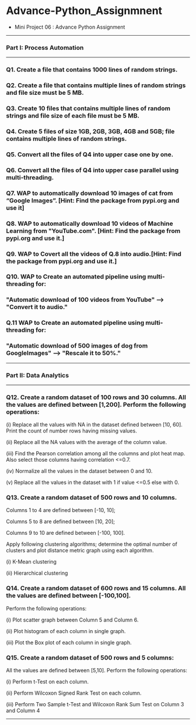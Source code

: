 # Advance-Python_Assignmnent

* Mini Project 06 : Advance Python Assignment

---
### Part I: Process Automation
---
### Q1. Create a file that contains 1000 lines of random strings.

### Q2. Create a file that contains multiple lines of random strings and file size must be 5 MB.

### Q3. Create 10 files that contains multiple lines of random strings and file size of each file must be 5 MB.

### Q4. Create 5 files of size 1GB, 2GB, 3GB, 4GB and 5GB; file contains multiple lines of random strings.

### Q5. Convert all the files of Q4 into upper case one by one.

### Q6. Convert all the files of Q4 into upper case parallel using multi-threading.

### Q7. WAP to automatically download 10 images of **cat** from **“Google Images”**. [Hint: Find the package from pypi.org and use it]

### Q8. WAP to automatically download 10 videos of **Machine Learning** from **"YouTube.com"**. [**Hint**: Find the package from pypi.org and use it.]

### Q9. WAP to Covert all the videos of Q.8 into audio.[**Hint**: Find the package from pypi.org and use it.]

### Q10. WAP to Create an automated pipeline using multi-threading for:
### "Automatic download of 100 videos from YouTube" --> "Convert it to audio."

### Q.11 WAP to Create an automated pipeline using multi-threading for: 
### "Automatic download of 500 images of dog from GoogleImages" --> "Rescale it to 50%."

---
### Part II: Data Analytics
---
### Q12. Create a random dataset of 100 rows and 30 columns. All the values are defined between [1,200]. Perform the following operations:

 (i) Replace all the values with NA in the dataset defined between [10, 60]. Print the count of number rows having missing values.

 (ii) Replace all the NA values with the average of the column value.

 (iii) Find the Pearson correlation among all the columns and plot heat map. Also select those columns having correlation <=0.7.

 (iv) Normalize all the values in the dataset between 0 and 10.

 (v) Replace all the values in the dataset with 1 if value <=0.5 else with 0.

### Q13. Create a random dataset of 500 rows and 10 columns.

Columns 1 to 4 are defined between [-10, 10];

Columns 5 to 8 are defined between [10, 20];

Columns 9 to 10 are defined between [-100, 100].

Apply following clustering algorithms; determine the optimal number of clusters and plot distance metric graph using each algorithm.

 (i) K-Mean clustering

 (ii) Hierarchical clustering


### Q14. Create a random dataset of 600 rows and 15 columns. All the values are defined between [-100,100].

Perform the following operations:

(i) Plot scatter graph between Column 5 and Column 6.

(ii) Plot histogram of each column in single graph.

(iii) Plot the Box plot of each column in single graph.


### Q15. Create a random dataset of 500 rows and 5 columns:

All the values are defined between [5,10].
Perform the following operations:

 (i) Perform t-Test on each column.

 (ii) Perform Wilcoxon Signed Rank Test on each column.

 (iii) Perform Two Sample t-Test and Wilcoxon Rank Sum Test on Column 3 and Column 4

 ---
